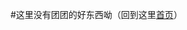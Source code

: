#这里没有团团的好东西呦（回到这里<a href="https://robertspot.github.io/Robertspot-daliangezhimiddleschool-8.9thecommunistyouthleaguebranch/">首页</a>）
